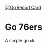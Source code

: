 [![Go Report Card](https://goreportcard.com/badge/grahamplata/sixers)](https://goreportcard.com/report/grahamplata/sixers)
# Go 76ers

A simple go cli.
